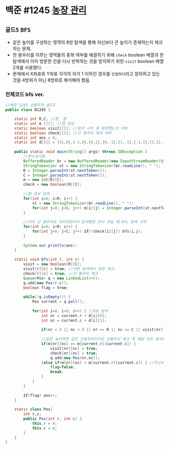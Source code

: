 # 백준 #1245 [농장 관리](https://www.acmicpc.net/problem/1245)
`골드5` `BFS`
---
- 같은 높이를 구성하는 영역의 8방 탐색을 통해 자신보다 큰 높이가 존재하는지 체크하는 문제.
- 한 봉우리를 이루는 영역들의 중복 여부를 해결하기 위해 `check` boolean 배열과 한 탐색에서 이미 방문한 칸을 다시 반복하는 것을 방지하기 위한 `visit` boolean 배열 2개를 사용했다.
- 문제에서 X좌표와 Y좌표 각각의 차가 1 이하인 경우를 `인접하다`라고 정의하고 있는 것을 4방위가 아닌 8방위로 해석해야 했음.

### 전체코드 bfs ver.
```java
//백준 1245 산봉우리 골드5
public class B1245 {

	static int R,C; //행, 열
	static int m [][]; //맵 정보
	static boolean visit[][]; //탐색 시작 후 방문했는지 여부
	static boolean check[][]; //산 봉우리 체크 여부
	static int ans = 0;
	static int d[][] = {{1,0},{-1,0},{0,1},{0,-1},{1,-1},{-1,1},{1,1},{-1,-1}};
	
	public static void main(String[] args) throws IOException {
		//변수초기화
		BufferedReader br = new BufferedReader(new InputStreamReader(System.in));
		StringTokenizer st = new StringTokenizer(br.readLine(), " ");
		R = Integer.parseInt(st.nextToken());
		C = Integer.parseInt(st.nextToken());
		m = new int[R][C];
		check = new boolean[R][C];
		
		//맵 정보 입력
		for(int i=0; i<R; i++) {
			st = new StringTokenizer(br.readLine(), " ");
			for(int j=0; j<C; j++) m[i][j] = Integer.parseInt(st.nextToken());
		}
		
		//이미 산 봉우리로 이어져있어서 탐색했던 칸이 아닐 때 bfs 탐색 시작
		for(int i=0; i<R; i++) {
			for(int j=0; j<C; j++) if(!check[i][j]) bfs(i,j);
		}
		
		System.out.println(ans);
	}
	
	static void bfs(int r, int c) {
		visit = new boolean[R][C];
		visit[r][c] = true; //이번 탐색에서 방문 체크
		check[r][c] = true; //산 봉우리 체크
		Queue<Pos> q = new LinkedList<>();
		q.add(new Pos(r,c));
		boolean flag = true;
		
		while(!q.isEmpty()) {
			Pos current = q.poll();
			
			for(int i=0; i<8; i++) { //8방 탐색
				int nr = current.r + d[i][0];
				int nc = current.c + d[i][1];
				
				if(nr < 0 || nc < 0 || nr >= R || nc >= C || visit[nr][nc]) continue;
				
				//같은 높이라면 같은 산봉우리이므로 산봉우리 체크 후 해당 칸도 탐색위해 큐에 담음 
				if(m[nr][nc] == m[current.r][current.c]) {
					visit[nr][nc] = true;
					check[nr][nc] = true;
					q.add(new Pos(nr,nc));
				}else if(m[nr][nc] > m[current.r][current.c]) { //자신보다 큰 높이 존재하면 산봉우리 안되므로 종료
					flag=false;
					break;
				}
			}
		}
		
		if(flag) ans++;
	}
	
	static class Pos{
		int r,c;
		public Pos(int r, int c) {
			this.r = r;
			this.c = c;
		}
	}
}

```
